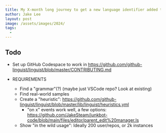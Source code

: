 ```yaml
---
title: My X-month long journey to get a new language identifier added to GitHub
author: Jake Lee
layout: post
image: /assets/images/2024/
tags:
  -
---
```


## Todo

- Set up GitHub Codespace to work in https://github.com/github-linguist/linguist/blob/master/CONTRIBUTING.md

- REQUIREMENTS
  - Find a "grammar"(?) (maybe just VSCode repo? Look at existing)
  - Find real-world samples
  - Create a "heuristic": https://github.com/github-linguist/linguist/blob/master/lib/linguist/heuristics.yml
    - "on x" events work well, a few options: https://github.com/JakeSteam/junkbot-code/blob/main/files/editor/parent_edit%20manager.ls
  - Show "in the wild usage": Ideally 200 user/repos, or 2k instances
